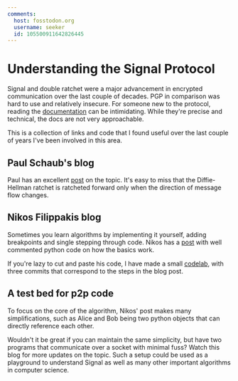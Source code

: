 ```yaml
---
comments:
  host: fosstodon.org
  username: seeker
  id: 105500911642826445
---
```

# Understanding the Signal Protocol

Signal and double ratchet were a major advancement in encrypted communication over the last couple of decades. PGP in comparison was hard to use and relatively insecure. For someone new to the protocol, reading the [documentation](https://signal.org/docs/specifications/doubleratchet/) can be intimidating. While they're precise and technical, the docs are not very approachable.

This is a collection of links and code that I found useful over the last couple of years I've been involved in this area.

## Paul Schaub's blog

Paul has an excellent [post](https://blog.jabberhead.tk/2019/04/15/closer-look-at-the-double-ratchet/) on the topic. It's easy to miss that the Diffie-Hellman ratchet is ratcheted forward only when the direction of message flow changes.

## Nikos Filippakis blog

Sometimes you learn algorithms by implementing it yourself, adding breakpoints and single stepping through code. Nikos has a [post](https://nfil.dev/coding/encryption/python/double-ratchet-example/) with well commented python code on how the basics work.

If you're lazy to cut and paste his code, I have made a small [codelab](https://github.com/adsharma/signal-codelab), with three commits that correspond to the steps in the blog post.

## A test bed for p2p code

To focus on the core of the algorithm, Nikos' post makes many simplifications, such as Alice and Bob being two python objects that can directly reference each other.

Wouldn't it be great if you can maintain the same simplicity, but have two programs that communicate over a socket with minimal fuss? Watch this blog for more updates on the topic.
Such a setup could be used as a playground to understand Signal as well as many other important algorithms in computer science.

